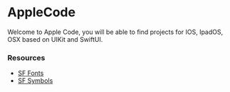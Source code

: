 # AppleCode

Welcome to Apple Code, you will be able to find projects for IOS, IpadOS, OSX based on UIKit and SwiftUI.



### Resources
* [SF Fonts](https://developer.apple.com/sf-symbols/)
* [SF Symbols](https://developer.apple.com/fonts/)

